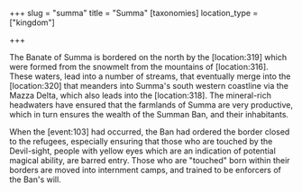 +++
slug = "summa"
title = "Summa"
[taxonomies]
location_type = ["kingdom"]

+++

The Banate of Summa is bordered on the north by the \[location:319\] which were formed from the snowmelt from the mountains of \[location:316\]. These waters, lead into a number of streams, that eventually merge into the \[location:320\] that meanders into Summa's south western coastline via the Mazza Delta, which also leads into the \[location:318\]. The mineral-rich headwaters have ensured that the farmlands of Summa are very productive, which in turn ensures the wealth of the Summan Ban, and their inhabitants.

When the \[event:103\] had occurred, the Ban had ordered the border closed to the refugees, especially ensuring that those who are touched by the Devil-sight, people with yellow eyes which are an indication of potential magical ability, are barred entry. Those who are "touched" born within their borders are moved into internment camps, and trained to be enforcers of the Ban's will.
